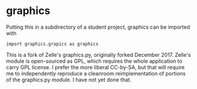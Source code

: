 # graphics

Putting this in a subdirectory of a student project, graphics can be
imported with
```
import graphics.grapics as graphics
```

This is a fork of Zelle's graphics.py, originally forked December 2017.
Zelle's module is open-sourced as GPL, which requires the whole 
application to carry GPL license.  I prefer the more liberal 
CC-by-SA, but that will require me to independently reproduce a 
cleanroom reimplementation of 
portions of the graphics.py module.  I have not yet done that. 


